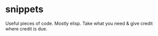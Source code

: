 snippets
========

Useful pieces of code. Mostly elisp. Take what you need & give credit where credit is due.